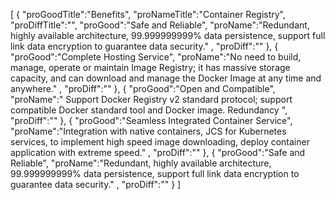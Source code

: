 [
	{
		"proGoodTitle":"Benefits",
		"proNameTitle":"Container Registry",
		"proDiffTitle":"",
		"proGood":"Safe and Reliable",
		"proName":"Redundant, highly available architecture, 99.999999999% data persistence, support full link data encryption to guarantee data security." ,
		"proDiff":""
	},
	{
		"proGood":"Complete Hosting Service",
		"proName":"No need to build, manage, operate or maintain Image Registry; it has massive storage capacity, and can download and manage the Docker Image at any time and anywhere." ,
		"proDiff":""
	},
	{
		"proGood":"Open and Compatible",
		"proName":" Support Docker Registry v2 standard protocol; support compatible Docker standard tool and Docker image. Redundancy ",
		"proDiff":""
	},
	{
		"proGood":"Seamless Integrated Container Service",
		"proName":"Integration with native containers, JCS for Kubernetes services, to implement high speed image downloading, deploy container application with extreme speed." ,
		"proDiff":""
	},
	{
		"proGood":"Safe and Reliable",
		"proName":"Redundant, highly available architecture, 99.999999999% data persistence, support full link data encryption to guarantee data security." ,
		"proDiff":""
	}
]